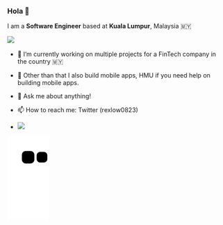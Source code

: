 ### Hola 👋

I am a <b>Software Engineer</b> based at <b>Kuala Lumpur</b>, Malaysia 🇲🇾 

![](https://komarev.com/ghpvc/?username=rexlow&color=7c4dff)

- 🔭 I’m currently working on multiple projects for a FinTech company in the country 🇲🇾 
- 📱 Other than that I also build mobile apps, HMU if you need help on building mobile apps.
- 💬 Ask me about anything!
- 📫 How to reach me: Twitter (rexlow0823)

- ![](https://hit.yhype.me/github/profile?user_id=7680796)


[![github contribution grid snake animation](https://raw.githubusercontent.com/rexlow/rexlow/output/github-contribution-grid-snake.svg)](https://github.com/rexlow)

